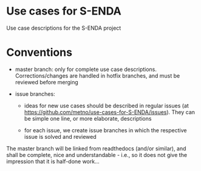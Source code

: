 # Use cases for S-ENDA
Use case descriptions for the S-ENDA project

# Conventions

* master branch: only for complete use case descriptions. Corrections/changes are handled in hotfix
  branches, and must be reviewed before merging
* issue branches: 

    * ideas for new use cases should be described in regular issues (at
      https://github.com/metno/use-cases-for-S-ENDA/issues). They can be simple one line, or more
      elaborate, descriptions

    * for each issue, we create issue branches in which the respective issue is solved and reviewed

The master branch will be linked from readthedocs (and/or similar), and shall be complete, nice and
understandable - i.e., so it does not give the impression that it is half-done work...
